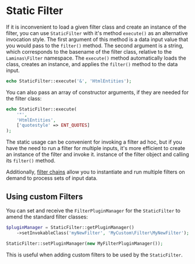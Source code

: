 # Static Filter

If it is inconvenient to load a given filter class and create an instance of
the filter, you can use `StaticFilter` with it's method `execute()` as an
alternative invocation style. The first argument of this method is a data input
value that you would pass to the `filter()` method. The second argument is a
string, which corresponds to the basename of the filter class, relative to the
`Laminas\Filter` namespace. The `execute()` method automatically loads the class,
creates an instance, and applies the `filter()` method to the data input.

```php
echo StaticFilter::execute('&', 'HtmlEntities');
```

You can also pass an array of constructor arguments, if they are needed for the filter class:

```php
echo StaticFilter::execute(
    '"',
    'HtmlEntities',
    ['quotestyle' => ENT_QUOTES]
);
```

The static usage can be convenient for invoking a filter ad hoc, but if you
have the need to run a filter for multiple inputs, it's more efficient to
create an instance of the filter and invoke it.  instance of the filter object
and calling its `filter()` method.

Additionally, [filter chains](filter-chains.md) allow you to instantiate and run multiple filters
on demand to process sets of input data.

## Using custom Filters

You can set and receive the `FilterPluginManager` for the `StaticFilter` to
amend the standard filter classes:

```php
$pluginManager = StaticFilter::getPluginManager()
    ->setInvokableClass('myNewFilter', 'MyCustom\Filter\MyNewFilter');

StaticFilter::setPluginManager(new MyFilterPluginManager());
```

This is useful when adding custom filters to be used by the `StaticFilter`.

